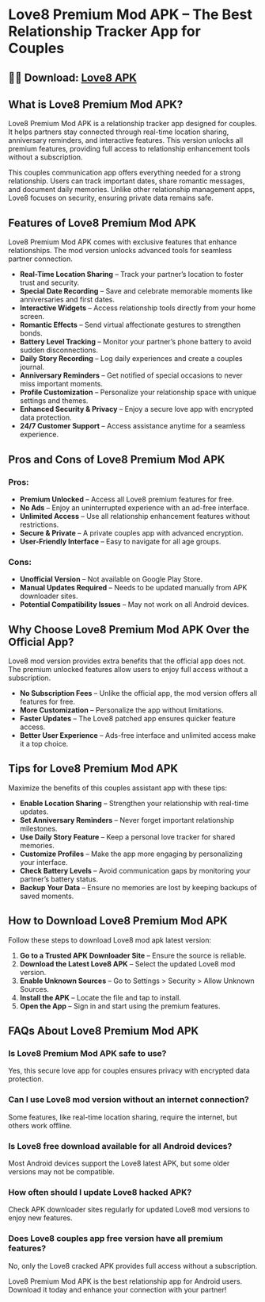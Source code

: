 # Love8 Premium Mod APK – The Best Relationship Tracker App for Couples

## 🔴🔴 Download: [Love8 APK](https://love8.heyapks.com/)

## What is Love8 Premium Mod APK?

Love8 Premium Mod APK is a relationship tracker app designed for couples. It helps partners stay connected through real-time location sharing, anniversary reminders, and interactive features. This version unlocks all premium features, providing full access to relationship enhancement tools without a subscription.

This couples communication app offers everything needed for a strong relationship. Users can track important dates, share romantic messages, and document daily memories. Unlike other relationship management apps, Love8 focuses on security, ensuring private data remains safe.

## Features of Love8 Premium Mod APK

Love8 Premium Mod APK comes with exclusive features that enhance relationships. The mod version unlocks advanced tools for seamless partner connection.

- **Real-Time Location Sharing** – Track your partner’s location to foster trust and security.
- **Special Date Recording** – Save and celebrate memorable moments like anniversaries and first dates.
- **Interactive Widgets** – Access relationship tools directly from your home screen.
- **Romantic Effects** – Send virtual affectionate gestures to strengthen bonds.
- **Battery Level Tracking** – Monitor your partner’s phone battery to avoid sudden disconnections.
- **Daily Story Recording** – Log daily experiences and create a couples journal.
- **Anniversary Reminders** – Get notified of special occasions to never miss important moments.
- **Profile Customization** – Personalize your relationship space with unique settings and themes.
- **Enhanced Security & Privacy** – Enjoy a secure love app with encrypted data protection.
- **24/7 Customer Support** – Access assistance anytime for a seamless experience.

## Pros and Cons of Love8 Premium Mod APK

### Pros:
- **Premium Unlocked** – Access all Love8 premium features for free.
- **No Ads** – Enjoy an uninterrupted experience with an ad-free interface.
- **Unlimited Access** – Use all relationship enhancement features without restrictions.
- **Secure & Private** – A private couples app with advanced encryption.
- **User-Friendly Interface** – Easy to navigate for all age groups.

### Cons:
- **Unofficial Version** – Not available on Google Play Store.
- **Manual Updates Required** – Needs to be updated manually from APK downloader sites.
- **Potential Compatibility Issues** – May not work on all Android devices.

## Why Choose Love8 Premium Mod APK Over the Official App?

Love8 mod version provides extra benefits that the official app does not. The premium unlocked features allow users to enjoy full access without a subscription.

- **No Subscription Fees** – Unlike the official app, the mod version offers all features for free.
- **More Customization** – Personalize the app without limitations.
- **Faster Updates** – The Love8 patched app ensures quicker feature access.
- **Better User Experience** – Ads-free interface and unlimited access make it a top choice.

## Tips for Love8 Premium Mod APK

Maximize the benefits of this couples assistant app with these tips:

- **Enable Location Sharing** – Strengthen your relationship with real-time updates.
- **Set Anniversary Reminders** – Never forget important relationship milestones.
- **Use Daily Story Feature** – Keep a personal love tracker for shared memories.
- **Customize Profiles** – Make the app more engaging by personalizing your interface.
- **Check Battery Levels** – Avoid communication gaps by monitoring your partner’s battery status.
- **Backup Your Data** – Ensure no memories are lost by keeping backups of saved moments.

## How to Download Love8 Premium Mod APK

Follow these steps to download Love8 mod apk latest version:

1. **Go to a Trusted APK Downloader Site** – Ensure the source is reliable.
2. **Download the Latest Love8 APK** – Select the updated Love8 mod version.
3. **Enable Unknown Sources** – Go to Settings > Security > Allow Unknown Sources.
4. **Install the APK** – Locate the file and tap to install.
5. **Open the App** – Sign in and start using the premium features.

## FAQs About Love8 Premium Mod APK

### Is Love8 Premium Mod APK safe to use?
Yes, this secure love app for couples ensures privacy with encrypted data protection.

### Can I use Love8 mod version without an internet connection?
Some features, like real-time location sharing, require the internet, but others work offline.

### Is Love8 free download available for all Android devices?
Most Android devices support the Love8 latest APK, but some older versions may not be compatible.

### How often should I update Love8 hacked APK?
Check APK downloader sites regularly for updated Love8 mod versions to enjoy new features.

### Does Love8 couples app free version have all premium features?
No, only the Love8 cracked APK provides full access without a subscription.

Love8 Premium Mod APK is the best relationship app for Android users. Download it today and enhance your connection with your partner!

